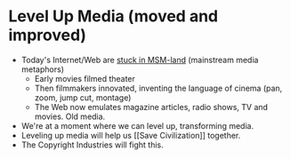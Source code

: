 # Level Up Media (moved and improved)

- Today's Internet/Web are [stuck in MSM-land](https://youtube.com/shorts/yT0r6D1h_iQ?feature=share) (mainstream media metaphors)
	- Early movies filmed theater
	- Then filmmakers innovated, inventing the language of cinema (pan, zoom, jump cut, montage)
	- The Web now emulates magazine articles, radio shows, TV and movies. Old media. 
- We're at a moment where we can level up, transforming media.
- Leveling up media will help us [[Save Civilization]] together.
- The Copyright Industries will fight this.
